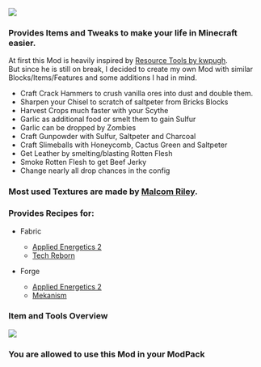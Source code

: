 ![](https://cdn-raw.modrinth.com/data/hwfBSwLz/images/a91fc8d68e218149ed11021f09466b8f8e3077fb.png)


### Provides Items and Tweaks to make your life in Minecraft easier.

At first this Mod is heavily inspired by [Resource Tools by kwpugh](https://www.curseforge.com/minecraft/mc-mods/resource-tools-fabric). <br>
But since he is still on break, I decided to create my own Mod with similar Blocks/Items/Features and some additions I had in mind.

- Craft Crack Hammers to crush vanilla ores into dust and double them.
- Sharpen your Chisel to scratch of saltpeter from Bricks Blocks
- Harvest Crops much faster with your Scythe
- Garlic as additional food or smelt them to gain Sulfur
- Garlic can be dropped by Zombies
- Craft Gunpowder with Sulfur, Saltpeter and Charcoal
- Craft Slimeballs with Honeycomb, Cactus Green and Saltpeter
- Get Leather by smelting/blasting Rotten Flesh
- Smoke Rotten Flesh to get Beef Jerky
- Change nearly all drop chances in the config

### Most used Textures are made by [Malcom Riley](https://github.com/malcolmriley/unused-textures).

### Provides Recipes for:
- Fabric
  - [Applied Energetics 2](https://www.curseforge.com/minecraft/mc-mods/applied-energistics-2)
  - [Tech Reborn](https://www.curseforge.com/minecraft/mc-mods/techreborn)

- Forge
  - [Applied Energetics 2](https://www.curseforge.com/minecraft/mc-mods/applied-energistics-2)
  - [Mekanism](https://www.curseforge.com/minecraft/mc-mods/mekanism)

### Item and Tools Overview

![](https://cdn.modrinth.com/data/hwfBSwLz/images/6fe9a6820d22e16591e1c7e2f701c382515c6583.png)

### You are allowed to use this Mod in your ModPack